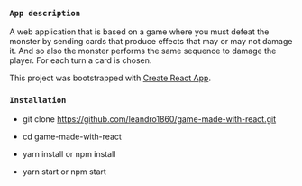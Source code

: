 ### `App description`

A web application that is based on a game where you must defeat the monster by sending cards that produce effects that may or may not damage it. And so also the monster performs the same sequence to damage the player. For each turn a card is chosen.

This project was bootstrapped with [Create React App](https://github.com/facebook/create-react-app).

### `Installation`

- git clone https://github.com/leandro1860/game-made-with-react.git

- cd game-made-with-react

- yarn install or npm install

- yarn start or npm start
